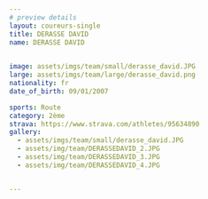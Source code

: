 ```yaml
---
# preview details
layout: coureurs-single
title: DERASSE DAVID
name: DERASSE DAVID

  
image: assets/imgs/team/small/derasse_david.JPG
large: assets/imgs/team/large/derasse_david.png
nationality: fr
date_of_birth: 09/01/2007

sports: Route
category: 2ème
strava: https://www.strava.com/athletes/95634890
gallery:
  - assets/imgs/team/small/derasse_david.JPG
  - assets/img/team/DERASSEDAVID_2.JPG
  - assets/img/team/DERASSEDAVID_3.JPG
  - assets/img/team/DERASSEDAVID_4.JPG


---
```

